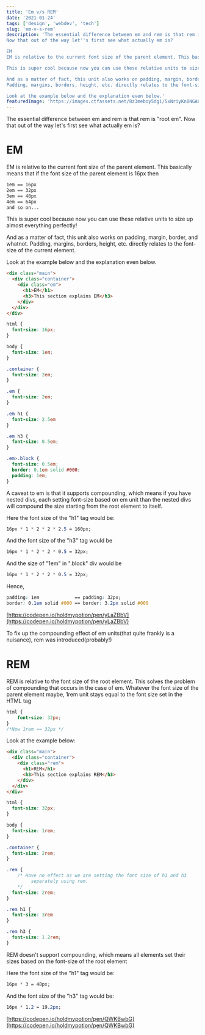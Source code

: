 ```yaml
---
title: 'Em v/s REM'
date: '2021-01-24'
tags: ['design', 'webdev', 'tech']
slug: 'em-v-s-rem'
description: 'The essential difference between em and rem is that rem is "root em".
Now that out of the way let''s first see what actually em is?

EM
EM is relative to the current font size of the parent element. This basically means that if the font size of the parent element is 16px then

This is super cool because now you can use these relative units to size up almost everything perfectly!

And as a matter of fact, this unit also works on padding, margin, border, and whatnot.
Padding, margins, borders, height, etc. directly relates to the font-size of the current element.

Look at the example below and the explanation even below.'
featuredImage: 'https://images.ctfassets.net/8z3meboy5dgi/5xNriyKn0NGA6wc5JtmNh4/21f8a9a461487ec48a169e61a1e312ee/Screenshot_2021-01-24_211816.png'
---
```


The essential difference between em and rem is that rem is "root em".
Now that out of the way let's first see what actually em is?

# EM

EM is relative to the current font size of the parent element. This basically means that if the font size of the parent element is 16px then

```css
1em == 16px
2em == 32px
3em == 48px
4em == 64px
and so on...
```

This is super cool because now you can use these relative units to size up almost everything perfectly!

And as a matter of fact, this unit also works on padding, margin, border, and whatnot.
Padding, margins, borders, height, etc. directly relates to the font-size of the current element.

Look at the example below and the explanation even below.

```html
<div class="main">
  <div class="container">
    <div class="em">
      <h1>EM</h1>
      <h3>This section explains EM</h3>
    </div>
  </div>
</div>
```

```css
html {
  font-size: 16px;
}

body {
  font-size: 1em;
}

.container {
  font-size: 2em;
}

.em {
  font-size: 2em;
}

.em h1 {
  font-size: 2.5em
}

.em h3 {
  font-size: 0.5em;
}

.em>.block {
  font-size: 0.5em;
  border: 0.1em solid #000;
  padding: 1em;
}
```

A caveat to em is that it supports compounding, which means if you have nested divs, each setting font-size based on em unit than the nested divs will compound the size starting from the root element to itself.

Here the font size of the "h1" tag would be:

```css
16px * 1 * 2 * 2 * 2.5 = 160px;
```

And the font size of the "h3" tag would be

```css
16px * 1 * 2 * 2 * 0.5 = 32px;
```

And the size of "1em" in ".block" div would be 

```css
16px * 1 * 2 * 2 * 0.5 = 32px;
```

Hence,

```css
padding: 1em             == padding: 32px;
border: 0.1em solid #000 == border: 3.2px solid #000
```

[https://codepen.io/holdmypotion/pen/yLaZBbV](https://codepen.io/holdmypotion/pen/yLaZBbV)

To fix up the compounding effect of em units(that quite frankly is a nuisance), rem was introduced(probably!)

# REM

REM is relative to the font size of the root element. This solves the problem of compounding that occurs in the case of em. Whatever the font size of the parent element maybe, 1rem unit stays equal to the font size set in the HTML tag

```css
html {
	font-size: 32px;
}
/*Now 1rem == 32px */
```

Look at the example below:

```html
<div class="main">
  <div class="container">
    <div class="rem">
      <h1>REM</h1>
      <h3>This section explains REM</h3>
    </div>
  </div>
</div>
```

```css
html {
  font-size: 32px;
}

body {
  font-size: 1rem;
}

.container {
  font-size: 2rem;
}

.rem {
	/* Have no effect as we are setting the font size of h1 and h3
		 seperately using rem.
	*/
  font-size: 2rem;
}

.rem h1 {
  font-size: 3rem
}

.rem h3 {
  font-size: 1.2rem;
}
```

REM doesn't support compounding, which means all elements set their sizes based on the font-size of the root element

Here the font size of the "h1" tag would be:

```css
16px * 3 = 48px;
```

And the font size of the "h3" tag would be:

```css
16px * 1.2 = 19.2px;
```

[https://codepen.io/holdmypotion/pen/QWKBwbG](https://codepen.io/holdmypotion/pen/QWKBwbG)